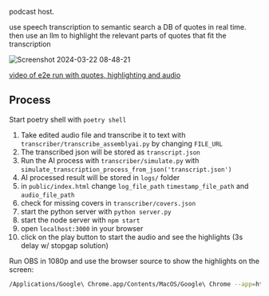 podcast host.

use speech transcription to semantic search a DB of quotes in real time. then use an llm to highlight the relevant parts of quotes that fit the transcription

![Screenshot 2024-03-22 08-48-21](https://github.com/bramses/quo-host/assets/3282661/64637cb6-398b-4d41-84ae-b4f46f0ac936)


[video of e2e run with quotes, highlighting and audio](https://www.youtube.com/watch?v=7aBJNDnoTGU)

## Process

Start poetry shell with `poetry shell`


1. Take edited audio file and transcribe it to text with `transcriber/transcribe_assemblyai.py` by changing `FILE_URL`
2. The transcribed json will be stored as `transcript.json`
3. Run the AI process with `transcriber/simulate.py` with `simulate_transcription_process_from_json('transcript.json')`
4. AI processed result will be stored in `logs/` folder
5. in `public/index.html` change `log_file_path` `timestamp_file_path` and `audio_file_path`
6. check for missing covers in `transcriber/covers.json`
7. start the python server with `python server.py`
8. start the node server with `npm start`
9. open `localhost:3000` in your browser
10. click on the play button to start the audio and see the highlights (3s delay w/ stopgap solution)


Run OBS in 1080p and use the browser source to show the highlights on the screen:
```sh
/Applications/Google\ Chrome.app/Contents/MacOS/Google\ Chrome --app=http://localhost:3000
```